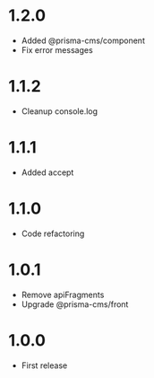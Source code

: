 1.2.0
=================================
- Added @prisma-cms/component
- Fix error messages

1.1.2
=================================
- Cleanup console.log

1.1.1
=================================
- Added accept

1.1.0
=================================
- Code refactoring

1.0.1
=================================
- Remove apiFragments
- Upgrade @prisma-cms/front

1.0.0
=================================
- First release
